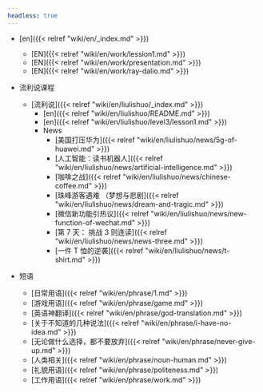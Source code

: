 ```yaml
---
headless: true
---
```


- [en]({{< relref "wiki/en/_index.md" >}})
  - [EN]({{< relref "wiki/en/work/lession1.md" >}})
  - [EN]({{< relref "wiki/en/work/presentation.md" >}})
  - [EN]({{< relref "wiki/en/work/ray-dalio.md" >}})

- 流利说课程
  - [流利说]({{< relref "wiki/en/liulishuo/_index.md" >}})
    - [en]({{< relref "wiki/en/liulishuo/README.md" >}})
    - [en]({{< relref "wiki/en/liulishuo/level3/lesson1.md" >}})
    - News
      - [美国打压华为]({{< relref "wiki/en/liulishuo/news/5g-of-huawei.md" >}})
      - [人工智能：读书机器人]({{< relref "wiki/en/liulishuo/news/artificial-intelligence.md" >}})
      - [咖啡之战]({{< relref "wiki/en/liulishuo/news/chinese-coffee.md" >}})
      - [珠峰游客遇难 （梦想与悲剧]({{< relref "wiki/en/liulishuo/news/dream-and-tragic.md" >}})
      - [微信新功能引热议]({{< relref "wiki/en/liulishuo/news/new-function-of-wechat.md" >}})
      - [第 7 天： 挑战 3 则连读]({{< relref "wiki/en/liulishuo/news/news-three.md" >}})
      - [一件 T 恤的逆袭]({{< relref "wiki/en/liulishuo/news/t-shirt.md" >}})

- 短语
  - [日常用语]({{< relref "wiki/en/phrase/1.md" >}})
  - [游戏用语]({{< relref "wiki/en/phrase/game.md" >}})
  - [英语神翻译]({{< relref "wiki/en/phrase/god-translation.md" >}})
  - [关于不知道的几种说法]({{< relref "wiki/en/phrase/i-have-no-idea.md" >}})
  - [无论做什么选择，都不要放弃]({{< relref "wiki/en/phrase/never-give-up.md" >}})
  - [人类相关]({{< relref "wiki/en/phrase/noun-human.md" >}})
  - [礼貌用语]({{< relref "wiki/en/phrase/politeness.md" >}})
  - [工作用语]({{< relref "wiki/en/phrase/work.md" >}})
